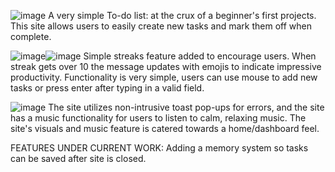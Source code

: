 ![image](https://github.com/user-attachments/assets/7bd6c6f3-b0c1-4d40-916d-78ff3a3ae5d7)
A very simple To-do list: at the crux of a beginner's first projects. 
This site allows users to easily create new tasks and mark them off when complete. 

![image](https://github.com/user-attachments/assets/6be846b1-cd69-4a3f-8120-3a818f217f67)![image](https://github.com/user-attachments/assets/6e4ac628-ae81-482f-be3a-fc0034aba4af)
Simple streaks feature added to encourage users. When streak gets over 10 the message updates with emojis to indicate impressive productivity. 
Functionality is very simple, users can use mouse to add new tasks or press enter after typing in a valid field. 

![image](https://github.com/user-attachments/assets/47ea206d-13dc-4a3d-beb3-a9c895730e05)
The site utilizes non-intrusive toast pop-ups for errors, and the site has a music functionality for users to listen to calm, relaxing music. 
The site's visuals and music feature is catered towards a home/dashboard feel. 

FEATURES UNDER CURRENT WORK: Adding a memory system so tasks can be saved after site is closed. 


